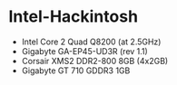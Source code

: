 # Intel-Hackintosh
- Intel Core 2 Quad Q8200 (at 2.5GHz)
- Gigabyte GA-EP45-UD3R (rev 1.1)
- Corsair XMS2 DDR2-800 8GB (4x2GB)
- Gigabyte GT 710 GDDR3 1GB
